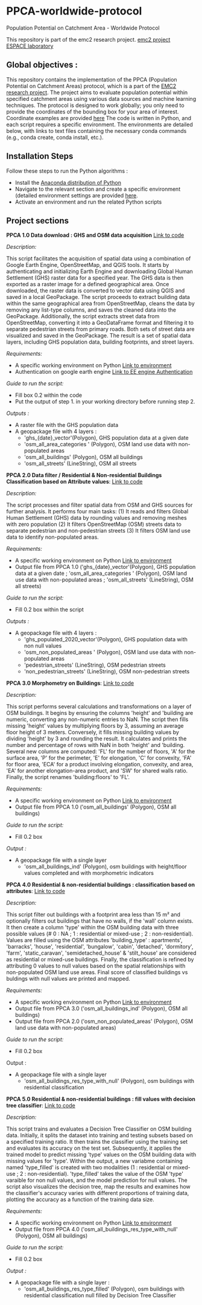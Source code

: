 # PPCA-worldwide-protocol
 Population Potential on Catchment Area - Worldwide Protocol

This repository is part of the emc2 research project.
[emc2 project](https://emc2-dut.org/)  
[ESPACE laboratory](https://www.umrespace.org/)

## Global objectives :

This repository contains the implementation of the PPCA (Population Potential on Catchment Areas) protocol, which is a part of the [EMC2 research project](https://emc2-dut.org/). The project aims to evaluate population potential within specified catchment areas using various data sources and machine learning techniques. The protocol is designed to work globally; you only need to provide the coordinates of the bounding box for your area of interest. Coordinate examples are provided [here](https://github.com/perezjoan/PPCA-codes/blob/main/Case%20studies%20Coordinate%20Examples.txt) The code is written in Python, and each script requires a specific environment. The environments are detailed below, with links to text files containing the necessary conda commands (e.g., conda create, conda install, etc.).

## Installation Steps

Follow these steps to run the Python algorithms :
- Install the [Anaconda distribution of Python](https://www.anaconda.com/download)
- Navigate to the relevant section and create a specific environment (detailed environment settings are provided [here](https://github.com/perezjoan/PPCA-codes/blob/main/Environment%20settings.txt).
- Activate an environment and run the related Python scripts

## Project sections
**PPCA 1.0 Data download : GHS and OSM data acquisition** [Link to code](https://github.com/perezjoan/PPCA-codes/blob/main/1.0%20Import_ghs_osm_data.ipynb)

_Description:_

This script facilitates the acquisition of spatial data using a combination of Google Earth Engine, OpenStreetMap, and QGIS tools. 
It starts by authenticating and initializing Earth Engine and downloading Global Human Settlement (GHS) raster data for a specified year. 
The GHS data is then exported as a raster image for a defined geographical area. Once downloaded, the raster data is converted to vector data using
QGIS and saved in a local GeoPackage. The script proceeds to extract building data within the same geographical area from OpenStreetMap, cleans the
data by removing any list-type columns, and saves the cleaned data into the GeoPackage. Additionally, the script extracts street data from 
OpenStreetMap, converting it into a GeoDataFrame format and filtering it to separate pedestrian streets from primary roads. Both sets of street data
are visualized and saved in the GeoPackage. The result is a set of spatial data layers, including GHS population data, building footprints, and 
street layers.

_Requirements:_
- A specific working environment on Python [Link to environment](https://github.com/perezjoan/PPCA-codes/blob/main/Environment%20settings.txt)
- Authentication on google earth engine [Link to EE engine Authentication](https://code.earthengine.google.com/)

_Guide to run the script:_
- Fill box 0.2 within the code 
- Put the output of step 1. in your working directory before running step 2.
  
_Outputs :_
- A raster file with the GHS population data
- A geopackage file with 4 layers :
    * 'ghs_{date}_vector'(Polygon),  GHS population data at a given date
    * 'osm_all_area_categories ' (Polygon), OSM land use data with non-populated areas
    * 'osm_all_buildings' (Polygon), OSM all buildings
    * 'osm_all_streets' (LineString), OSM all streets

**PPCA 2.0 Data filter / Residential & Non-residential Buildings Classification based on Attribute values**: [Link to code](https://github.com/perezjoan/PPCA-codes/blob/main/1.0%20Import_ghs_osm_data.ipynb)

_Description:_

The script processes and filter spatial data from OSM and GHS sources for further analysis. It performs four main tasks: (1) It reads and filters 
Global Human Settlement (GHS) data by rounding values and removing meshes with zero population (2) It filters OpenStreetMap (OSM) streets data to 
separate pedestrian and non-pedestrian streets (3) It filters OSM land use data to identify non-populated areas.

_Requirements:_
- A specific working environment on Python [Link to environment](https://github.com/perezjoan/PPCA-codes/blob/main/Environment%20settings.txt)
- Output file from PPCA 1.0 ('ghs_{date}_vector'(Polygon),  GHS population data at a given date ; 'osm_all_area_categories ' (Polygon), OSM land use
data with non-populated areas ; 'osm_all_streets' (LineString), OSM all streets)

_Guide to run the script:_
- Fill 0.2 box within the script

_Outputs :_
- A geopackage file with 4 layers :
    * 'ghs_populated_2020_vector'(Polygon),  GHS population data with non null values
    * 'osm_non_populated_areas ' (Polygon), OSM land use data with non-populated areas
    * 'pedestrian_streets' (LineString), OSM pedestrian streets
    * 'non_pedestrian_streets' (LineString), OSM non-pedestrian streets

**PPCA 3.0 Morphometry on Buildings**: [Link to code](https://github.com/perezjoan/PPCA-codes/blob/main/3.0%20morphometry%20%2B%20height.ipynb)

_Description:_

This script performs several calculations and transformations on a layer of OSM buildings. It begins by ensuring the columns 'height' and 'building
are numeric, converting any non-numeric entries to NaN. The script then fills missing 'height' values by multiplying floors by 3, assuming an 
average floor height of 3 meters. Conversely, it fills missing building values by dividing 'height' by 3 and rounding the result. It calculates and
prints the number and percentage of rows with NaN in both 'height' and 'building. Several new columns are computed: 'FL' for the number of floors,
'A' for the surface area, 'P' for the perimeter, 'E' for elongation, 'C' for convexity, 'FA' for floor area, 'ECA' for a product involving 
elongation, convexity, and area, 'EA' for another elongation-area product, and 'SW' for shared walls ratio. Finally, the script renames 
'building:floors' to 'FL'.

_Requirements:_
- A specific working environment on Python [Link to environment](https://github.com/perezjoan/PPCA-codes/blob/main/Environment%20settings.txt)
- Output file from PPCA 1.0 ('osm_all_buildings' (Polygon), OSM all buildings)

_Guide to run the script:_
- Fill 0.2 box

_Output :_
- A geopackage file with a single layer
    * 'osm_all_buildings_ind' (Polygon), osm buildings with height/floor values completed and with morphometric indicators
 
**PPCA 4.0 Residential & non-residential buildings : classification based on attributes**: [Link to code](https://github.com/perezjoan/PPCA-codes/blob/main/4.0%20classif%20based%20on%20attributes.ipynb)

_Description:_

This script filter out buildings with a footprint area less than 15 m² and optionally filters out buildings that have no walls, if the 'wall' column
exists. It then create a column 'type' within the OSM building data with three possible values (# 0 : NA ; 1 : residential or mixed-use ; 
2 : non-residential). Values are filled using the OSM attributes 'building_type' : apartments', 'barracks', 'house', 'residential', 'bungalow', 
'cabin', 'detached', 'dormitory', 'farm', 'static_caravan', 'semidetached_house' & 'stilt_house' are considered as residential or mixed-use 
buildings. Finally, the classification is refined by attributing 0 values to null values based on the spatial relationships with non-populated 
OSM land use areas. Final score of classified buildings vs buldings with null values are printed and mapped.

_Requirements:_
- A specific working environment on Python [Link to environment](https://github.com/perezjoan/PPCA-codes/blob/main/Environment%20settings.txt)
- Output file from PPCA 3.0 ('osm_all_buildings_ind' (Polygon), OSM all buildings)
- Output file from PPCA 2.0 ('osm_non_populated_areas' (Polygon), OSM land use data with non-populated areas)

_Guide to run the script:_
- Fill 0.2 box

Output :
- A geopackage file with a single layer
    * 'osm_all_buildings_res_type_with_null' (Polygon), osm buildings with residential classification

**PPCA 5.0 Residential & non-residential buildings : fill values with decision tree classifier**: [Link to code](https://github.com/perezjoan/PPCA-codes/blob/main/5.0%20Residential%20classification%20fill%20null%20with%20machine%20learning.ipynb)

_Description:_

This script trains and evaluates a Decision Tree Classifier on OSM building data. Initially, it splits the dataset into training and testing subsets 
based on a specified training ratio. It then trains the classifier using the training set and evaluates its accuracy on the test set. Subsequently,
it applies the trained model to predict missing 'type' values on the OSM building data with missing values for 'type'. Within the output, a new 
variabme containing named 'type_filled' is created with two modalities (1 : residential or mixed-use ; 2 : non-residential). 'type_filled' takes
the value of the OSM 'type' varaible for non null values, and the model prediction for null values. The script also visualizes the decision tree, 
map the results and examines how the classifier's accuracy varies with different proportions of training data, plotting the accuracy as a function
of the training data size.

_Requirements:_
- A specific working environment on Python [Link to environment](https://github.com/perezjoan/PPCA-codes/blob/main/Environment%20settings.txt)
- Output file from PPCA 4.0 ('osm_all_buildings_res_type_with_null' (Polygon), OSM all buildings)

_Guide to run the script:_
- Fill 0.2 box

_Output :_
- A geopackage file with a single layer :
    * 'osm_all_buildings_res_type_filled' (Polygon), osm buildings with residential classification null filled by Decision Tree Classifier
